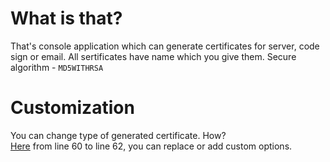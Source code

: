 # What is that?
That's console application which can generate certificates for server, code sign or email. All sertificates have name which you give them.            Secure algorithm - ```MD5WITHRSA```
# Customization
You can change type of generated certificate. How?              
[Here](https://github.com/ddoo5/CC/blob/main/Service/Creator/CreatorService.cs) from line 60 to line 62, you can replace or add custom options.

